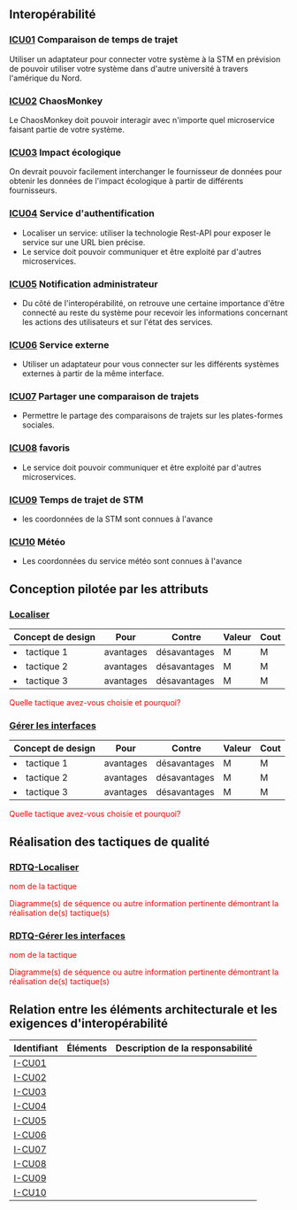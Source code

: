 ## Interopérabilité

### [ICU01](#cu01) Comparaison de temps de trajet
Utiliser un adaptateur pour connecter votre système à la STM en prévision de pouvoir utiliser votre système dans d'autre université à travers l'amérique du Nord.

### [ICU02](#cu02) ChaosMonkey
Le ChaosMonkey doit pouvoir interagir avec n'importe quel microservice faisant partie de votre système.
### [ICU03](#cu03) Impact écologique 
On devrait pouvoir facilement interchanger le fournisseur de données pour obtenir les données de l'impact écologique à partir de différents fournisseurs. 

### [ICU04](#cu04) Service d'authentification
- Localiser un service: utiliser la technologie Rest-API pour exposer le service sur une URL bien précise.
- Le service doit pouvoir communiquer et être exploité par d'autres microservices.

### [ICU05](#cu05) Notification administrateur
- Du côté de l'interopérabilité, on retrouve une certaine importance d'être connecté au reste du système pour recevoir les informations concernant les actions des utilisateurs et sur l'état des services.

### [ICU06](#cu06) Service externe
- Utiliser un adaptateur pour vous connecter sur les différents systèmes externes à partir de la même interface.

### [ICU07](#cu07) Partager une comparaison de trajets
- Permettre le partage des comparaisons de trajets sur les plates-formes sociales. 

### [ICU08](#cu08) favoris
- Le service doit pouvoir communiquer et être exploité par d'autres microservices.

### [ICU09](#cu09) Temps de trajet de STM
- les coordonnées de la STM sont connues à l'avance
  
### [ICU10](#cu10) Météo
- Les coordonnées du service météo sont connues à l'avance
  
## Conception pilotée par les attributs

### [Localiser](#rdtq-localiser)
<div class="concept interoperabilite">

|Concept de design| Pour | Contre| Valeur | Cout|
|-----------------|------|-------|--------|-----|
| <li>tactique 1</li>|avantages| désavantages|M|M|
| <li>tactique 2</li>|avantages| désavantages|M|M|
| <li>tactique 3</li>|avantages| désavantages|M|M|
</div>
<span style="color:red">Quelle tactique avez-vous choisie et pourquoi?</span>

### [Gérer les interfaces](#rdtq-gérer-les-ressources)
<div class="concept interoperabilite">

|Concept de design| Pour | Contre| Valeur | Cout|
|-----------------|------|-------|--------|-----|
| <li>tactique 1</li>|avantages| désavantages|M|M|
| <li>tactique 2</li>|avantages| désavantages|M|M|
| <li>tactique 3</li>|avantages| désavantages|M|M|
</div>
<span style="color:red">Quelle tactique avez-vous choisie et pourquoi?</span>

## Réalisation des tactiques de qualité

### [RDTQ-Localiser](#localiser)
  <span style="color:red">nom de la tactique</span>

  <span style="color:red">Diagramme(s) de séquence ou autre information pertinente démontrant la réalisation de(s) tactique(s)</span>
  
### [RDTQ-Gérer les interfaces](#gérer-les-interfaces)
  <span style="color:red">nom de la tactique</span>
  
  <span style="color:red">Diagramme(s) de séquence ou autre information pertinente démontrant la réalisation de(s) tactique(s)</span>
  
## Relation entre les éléments architecturale et les exigences d'interopérabilité
|Identifiant|Éléments|Description de la responsabilité|
|-----------|--------|-------------------------------|
  |[I-CU01](#i-cu01) | |
  |[I-CU02](#i-cu02) | |
  |[I-CU03](#i-cu03) | |
  |[I-CU04](#i-cu04) | |
  |[I-CU05](#i-cu05) | |
  |[I-CU06](#i-cu06) | |
  |[I-CU07](#i-cu07) | |
  |[I-CU08](#i-cu08) | |
  |[I-CU09](#i-cu09) | |
  |[I-CU10](#i-cu10) | |


